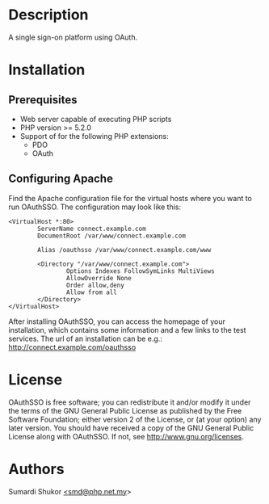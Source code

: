 # Description
A single sign-on platform using OAuth.

# Installation

## Prerequisites
* Web server capable of executing PHP scripts
* PHP version >= 5.2.0
* Support of for the following PHP extensions:
	* PDO
	* OAuth

## Configuring Apache
Find the Apache configuration file for the virtual hosts where you want to run OAuthSSO. The configuration may look like this:


	<VirtualHost *:80>
	        ServerName connect.example.com
	        DocumentRoot /var/www/connect.example.com
	
	        Alias /oauthsso /var/www/connect.example.com/www
	        
	        <Directory "/var/www/connect.example.com">
                    Options Indexes FollowSymLinks MultiViews
                    AllowOverride None
                    Order allow,deny
                    Allow from all
            </Directory>
	</VirtualHost>
After installing OAuthSSO, you can access the homepage of your installation, which contains some information and a few links to the test services. The url of an installation can be e.g.:
	http://connect.example.com/oauthsso

# License
OAuthSSO is free software; you can redistribute it and/or modify it under the terms of the GNU General Public License as published by the Free Software Foundation; either version 2 of the License, or (at your option) any later version. You should have received a copy of the GNU General Public License along with OAuthSSO. If not, see http://www.gnu.org/licenses.

# Authors
Sumardi Shukor <a href="mailto:smd@.php.net.my">&lt;smd@php.net.my&gt;</a>

